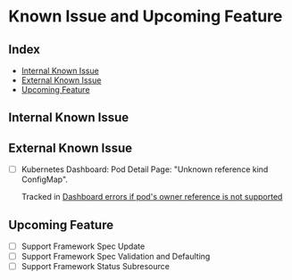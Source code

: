 # <a name="KnownIssueAndUpcomingFeature">Known Issue and Upcoming Feature</a>

## <a name="Index">Index</a>
   - [Internal Known Issue](#InternalKnownIssue)
   - [External Known Issue](#ExternalKnownIssue)
   - [Upcoming Feature](#UpcomingFeature)

## <a name="InternalKnownIssue">Internal Known Issue</a>

## <a name="ExternalKnownIssue">External Known Issue</a>
- [ ] Kubernetes Dashboard: Pod Detail Page: "Unknown reference kind ConfigMap".

   Tracked in [Dashboard errors if pod's owner reference is not supported](https://github.com/kubernetes/dashboard/issues/3251)

## <a name="UpcomingFeature">Upcoming Feature</a>
- [ ] Support Framework Spec Update
- [ ] Support Framework Spec Validation and Defaulting
- [ ] Support Framework Status Subresource

